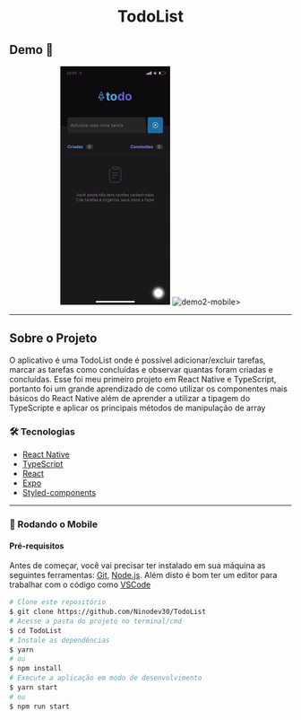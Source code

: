 <h1 style="text-align: center; font-weight: bold;">TodoList</h1>

## Demo 📸

<div align="center" >
  <img src="./github/play1.gif" alt="demo1-mobile" height="425">
  <img src="./github/play2.gif" alt="demo2-mobile" height="425">>
</div>

---
## Sobre o Projeto

O aplicativo é uma TodoList onde é possível adicionar/excluir tarefas, marcar as tarefas como concluídas e observar quantas foram criadas e concluídas.
Esse foi meu primeiro projeto em React Native e TypeScript, portanto foi um grande aprendizado de como utilizar os componentes mais básicos do React Native além de aprender a utilizar a tipagem do TypeScripte e aplicar os principais métodos de manipulação de array

### 🛠 Tecnologias

- [React Native](https://reactnative.dev/)
- [TypeScript](https://www.typescriptlang.org/)
- [React](https://pt-br.reactjs.org/)
- [Expo](https://expo.io/)
- [Styled-components](https://styled-components.com/)
---

### 🎲 Rodando o Mobile

#### Pré-requisitos

Antes de começar, você vai precisar ter instalado em sua máquina as seguintes ferramentas:
[Git](https://git-scm.com), [Node.js](https://nodejs.org/en/).
Além disto é bom ter um editor para trabalhar com o código como [VSCode](https://code.visualstudio.com/)

```bash
# Clone este repositório
$ git clone https://github.com/Ninodev30/TodoList
# Acesse a pasta do projeto no terminal/cmd
$ cd TodoList
# Instale as dependências
$ yarn
# ou
$ npm install
# Execute a aplicação em modo de desenvolvimento
$ yarn start
# ou
$ npm run start
```

